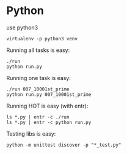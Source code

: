 # Python

use python3

```
virtualenv -p python3 venv
```

Running all tasks is easy:
```
./run
python run.py
```

Running one task is easy:
```
./run 007_10001st_prime
python run.py 007_10001st_prime
```

Running HOT is easy (with entr):
```
ls *.py | entr -c ./run
ls *.py | entr -c python run.py
```

Testing libs is easy:
```
python -m unittest discover -p "*_test.py"
```

